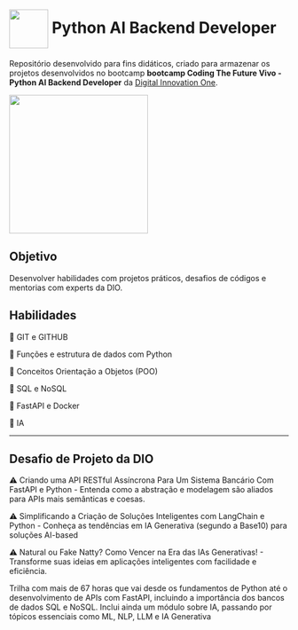 <h1>
    <a href="https://www.dio.me/">
     <img align="center" width="70px" src="https://hermes.digitalinnovation.one/assets/diome/logo-full.svg"></a>
    <span>Python AI Backend Developer  </span>
</h1>

Repositório desenvolvido para fins didáticos, criado para armazenar os projetos desenvolvidos no  bootcamp  **bootcamp Coding The Future Vivo - Python AI Backend Developer** da [Digital Innovation One](https://www.dio.me/).


<img align="center" width="250px" src="https://hermes.dio.me/files/assets/ef695d25-f647-45eb-b1ad-a25c124b28ca.png">




## Objetivo
Desenvolver habilidades com projetos práticos, desafios de códigos e mentorias com experts da DIO.



## Habilidades


🌱 GIT e  GITHUB

🌱 Funções e estrutura de dados com Python

🌱 Conceitos Orientação a Objetos (POO)

🌱 SQL e NoSQL

🌱 FastAPI e Docker 

🌱 IA


---
## Desafio de Projeto da DIO

⚠️ Criando uma API RESTful Assíncrona Para Um Sistema Bancário Com FastAPI e Python - Entenda como a abstração e modelagem são aliados para APIs mais semânticas e coesas.


⚠️ Simplificando a Criação de Soluções Inteligentes com LangChain e Python - Conheça as tendências em IA Generativa (segundo a Base10) para soluções AI-based

⚠️ Natural ou Fake Natty? Como Vencer na Era das IAs Generativas! - Transforme suas ideias em aplicações inteligentes com facilidade e eficiência.



Trilha com mais de 67 horas que vai desde os fundamentos de Python até o desenvolvimento de APIs com FastAPI, incluindo a importância dos bancos de dados SQL e NoSQL. Inclui ainda um módulo sobre IA, passando por tópicos essenciais como ML, NLP, LLM e IA Generativa 


